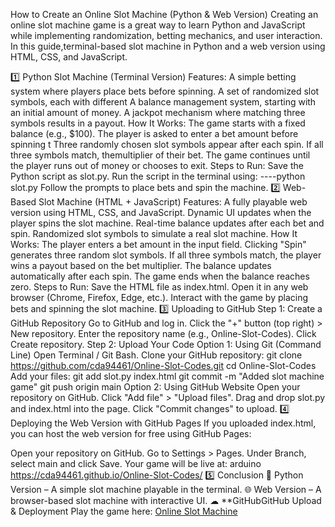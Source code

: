 How to Create an Online Slot Machine (Python & Web Version)
Creating an online slot machine game is a great way to learn Python and JavaScript while implementing randomization, betting mechanics, and user interaction. In this guide,terminal-based slot machine in Python and a web version using HTML, CSS, and JavaScript.

1️⃣ Python Slot Machine (Terminal Version)
Features:
A simple betting system where players place bets before spinning.
A set of randomized slot symbols, each with different
A balance management system, starting with an initial amount of money.
A jackpot mechanism where matching three symbols results in a payout.
How It Works:
The game starts with a fixed balance (e.g., $100).
The player is asked to enter a bet amount before spinning t
Three randomly chosen slot symbols appear after each spin.
If all three symbols match, themultiplier of their bet.
The game continues until the player runs out of money or chooses to exit.
Steps to Run:
Save the Python script as slot.py.
Run the script in the terminal using:
----python slot.py
Follow the prompts to place bets and spin the machine.
2️⃣ Web-Based Slot Machine (HTML + JavaScript)
Features:
A fully playable web version using HTML, CSS, and JavaScript.
Dynamic UI updates when the player spins the slot machine.
Real-time balance updates after each bet and spin.
Randomized slot symbols to simulate a real slot machine.
How It Works:
The player enters a bet amount in the input field.
Clicking "Spin" generates three random slot symbols.
If all three symbols match, the player wins a payout based on the bet multiplier.
The balance updates automatically after each spin.
The game ends when the balance reaches zero.
Steps to Run:
Save the HTML file as index.html.
Open it in any web browser (Chrome, Firefox, Edge, etc.).
Interact with the game by placing bets and spinning the slot machine.
3️⃣ Uploading to GitHub
Step 1: Create a GitHub Repository
Go to GitHub and log in.
Click the "+" button (top right) > New repository.
Enter the repository name (e.g., Online-Slot-Codes).
Click Create repository.
Step 2: Upload Your Code
Option 1: Using Git (Command Line)
Open Terminal / Git Bash.
Clone your GitHub repository:
git clone https://github.com/cda94461/Online-Slot-Codes.git
cd Online-Slot-Codes
Add your files:
git add slot.py index.html
git commit -m "Added slot machine game"
git push origin main
Option 2: Using GitHub Website
Open your repository on GitHub.
Click "Add file" > "Upload files".
Drag and drop slot.py and index.html into the page.
Click "Commit changes" to upload.
4️⃣ Deploying the Web Version with GitHub Pages
If you uploaded index.html, you can host the web version for free using GitHub Pages:

Open your repository on GitHub.
Go to Settings > Pages.
Under Branch, select main and click Save.
Your game will be live at:
arduino
https://cda94461.github.io/Online-Slot-Codes/
5️⃣ Conclusion
🎰 Python Version – A simple slot machine playable in the terminal.
🌐 Web Version – A browser-based slot machine with interactive UI.
☁ **GitHubGitHub Upload & Deployment
Play the game here: [Online Slot Machine](https://www.789446.icu/index.html)
